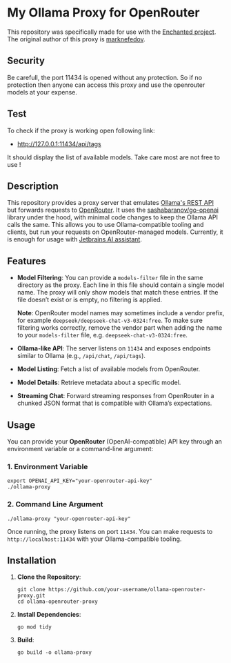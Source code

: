 # My Ollama Proxy for OpenRouter
This repository was specifically made for use with the [Enchanted project](https://github.com/gluonfield/enchanted/tree/main).
The original author of this proxy is [marknefedov](https://github.com/marknefedov/ollama-openrouter-proxy).

## Security

Be carefull, the port 11434 is opened without any protection.  So if no protection then anyone can access this proxy and use the openrouter models at your expense.

## Test

To check if the proxy is working open following link:
* http://127.0.0.1:11434/api/tags

It should display the list of available models.
Take care most are not free to use !

## Description
This repository provides a proxy server that emulates [Ollama's REST API](https://github.com/ollama/ollama) but forwards requests to [OpenRouter](https://openrouter.ai/). It uses the [sashabaranov/go-openai](https://github.com/sashabaranov/go-openai) library under the hood, with minimal code changes to keep the Ollama API calls the same. This allows you to use Ollama-compatible tooling and clients, but run your requests on OpenRouter-managed models.
Currently, it is enough for usage with [Jetbrains AI assistant](https://blog.jetbrains.com/ai/2024/11/jetbrains-ai-assistant-2024-3/#more-control-over-your-chat-experience-choose-between-gemini,-openai,-and-local-models). 

## Features
- **Model Filtering**: You can provide a `models-filter` file in the same directory as the proxy. Each line in this file should contain a single model name. The proxy will only show models that match these entries. If the file doesn’t exist or is empty, no filtering is applied.
  
  **Note**: OpenRouter model names may sometimes include a vendor prefix, for example `deepseek/deepseek-chat-v3-0324:free`. To make sure filtering works correctly, remove the vendor part when adding the name to your `models-filter` file, e.g. `deepseek-chat-v3-0324:free`.
  
- **Ollama-like API**: The server listens on `11434` and exposes endpoints similar to Ollama (e.g., `/api/chat`, `/api/tags`).
- **Model Listing**: Fetch a list of available models from OpenRouter.
- **Model Details**: Retrieve metadata about a specific model.
- **Streaming Chat**: Forward streaming responses from OpenRouter in a chunked JSON format that is compatible with Ollama’s expectations.

## Usage
You can provide your **OpenRouter** (OpenAI-compatible) API key through an environment variable or a command-line argument:

### 1. Environment Variable

    export OPENAI_API_KEY="your-openrouter-api-key"
    ./ollama-proxy

### 2. Command Line Argument

    ./ollama-proxy "your-openrouter-api-key"

Once running, the proxy listens on port `11434`. You can make requests to `http://localhost:11434` with your Ollama-compatible tooling.

## Installation
1. **Clone the Repository**:

       git clone https://github.com/your-username/ollama-openrouter-proxy.git
       cd ollama-openrouter-proxy

2. **Install Dependencies**:

       go mod tidy

3. **Build**:

       go build -o ollama-proxy
